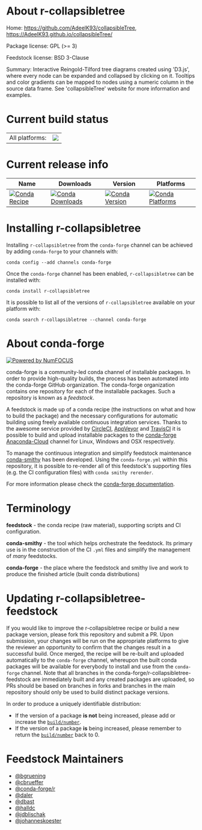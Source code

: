 About r-collapsibletree
=======================

Home: https://github.com/AdeelK93/collapsibleTree, https://AdeelK93.github.io/collapsibleTree/

Package license: GPL (>= 3)

Feedstock license: BSD 3-Clause

Summary: Interactive Reingold-Tilford tree diagrams created using 'D3.js', where every node can be expanded and collapsed by clicking on it. Tooltips and color gradients can be mapped to nodes using a numeric column in the source data frame. See 'collapsibleTree' website for more information and examples.



Current build status
====================


<table><tr><td>All platforms:</td>
    <td>
      <a href="https://dev.azure.com/conda-forge/feedstock-builds/_build/latest?definitionId=4196&branchName=master">
        <img src="https://dev.azure.com/conda-forge/feedstock-builds/_apis/build/status/r-collapsibletree-feedstock?branchName=master">
      </a>
    </td>
  </tr>
</table>

Current release info
====================

| Name | Downloads | Version | Platforms |
| --- | --- | --- | --- |
| [![Conda Recipe](https://img.shields.io/badge/recipe-r--collapsibletree-green.svg)](https://anaconda.org/conda-forge/r-collapsibletree) | [![Conda Downloads](https://img.shields.io/conda/dn/conda-forge/r-collapsibletree.svg)](https://anaconda.org/conda-forge/r-collapsibletree) | [![Conda Version](https://img.shields.io/conda/vn/conda-forge/r-collapsibletree.svg)](https://anaconda.org/conda-forge/r-collapsibletree) | [![Conda Platforms](https://img.shields.io/conda/pn/conda-forge/r-collapsibletree.svg)](https://anaconda.org/conda-forge/r-collapsibletree) |

Installing r-collapsibletree
============================

Installing `r-collapsibletree` from the `conda-forge` channel can be achieved by adding `conda-forge` to your channels with:

```
conda config --add channels conda-forge
```

Once the `conda-forge` channel has been enabled, `r-collapsibletree` can be installed with:

```
conda install r-collapsibletree
```

It is possible to list all of the versions of `r-collapsibletree` available on your platform with:

```
conda search r-collapsibletree --channel conda-forge
```


About conda-forge
=================

[![Powered by NumFOCUS](https://img.shields.io/badge/powered%20by-NumFOCUS-orange.svg?style=flat&colorA=E1523D&colorB=007D8A)](http://numfocus.org)

conda-forge is a community-led conda channel of installable packages.
In order to provide high-quality builds, the process has been automated into the
conda-forge GitHub organization. The conda-forge organization contains one repository
for each of the installable packages. Such a repository is known as a *feedstock*.

A feedstock is made up of a conda recipe (the instructions on what and how to build
the package) and the necessary configurations for automatic building using freely
available continuous integration services. Thanks to the awesome service provided by
[CircleCI](https://circleci.com/), [AppVeyor](https://www.appveyor.com/)
and [TravisCI](https://travis-ci.com/) it is possible to build and upload installable
packages to the [conda-forge](https://anaconda.org/conda-forge)
[Anaconda-Cloud](https://anaconda.org/) channel for Linux, Windows and OSX respectively.

To manage the continuous integration and simplify feedstock maintenance
[conda-smithy](https://github.com/conda-forge/conda-smithy) has been developed.
Using the ``conda-forge.yml`` within this repository, it is possible to re-render all of
this feedstock's supporting files (e.g. the CI configuration files) with ``conda smithy rerender``.

For more information please check the [conda-forge documentation](https://conda-forge.org/docs/).

Terminology
===========

**feedstock** - the conda recipe (raw material), supporting scripts and CI configuration.

**conda-smithy** - the tool which helps orchestrate the feedstock.
                   Its primary use is in the construction of the CI ``.yml`` files
                   and simplify the management of *many* feedstocks.

**conda-forge** - the place where the feedstock and smithy live and work to
                  produce the finished article (built conda distributions)


Updating r-collapsibletree-feedstock
====================================

If you would like to improve the r-collapsibletree recipe or build a new
package version, please fork this repository and submit a PR. Upon submission,
your changes will be run on the appropriate platforms to give the reviewer an
opportunity to confirm that the changes result in a successful build. Once
merged, the recipe will be re-built and uploaded automatically to the
`conda-forge` channel, whereupon the built conda packages will be available for
everybody to install and use from the `conda-forge` channel.
Note that all branches in the conda-forge/r-collapsibletree-feedstock are
immediately built and any created packages are uploaded, so PRs should be based
on branches in forks and branches in the main repository should only be used to
build distinct package versions.

In order to produce a uniquely identifiable distribution:
 * If the version of a package **is not** being increased, please add or increase
   the [``build/number``](https://conda.io/docs/user-guide/tasks/build-packages/define-metadata.html#build-number-and-string).
 * If the version of a package **is** being increased, please remember to return
   the [``build/number``](https://conda.io/docs/user-guide/tasks/build-packages/define-metadata.html#build-number-and-string)
   back to 0.

Feedstock Maintainers
=====================

* [@bgruening](https://github.com/bgruening/)
* [@cbrueffer](https://github.com/cbrueffer/)
* [@conda-forge/r](https://github.com/conda-forge/r/)
* [@daler](https://github.com/daler/)
* [@dbast](https://github.com/dbast/)
* [@halldc](https://github.com/halldc/)
* [@jdblischak](https://github.com/jdblischak/)
* [@johanneskoester](https://github.com/johanneskoester/)

